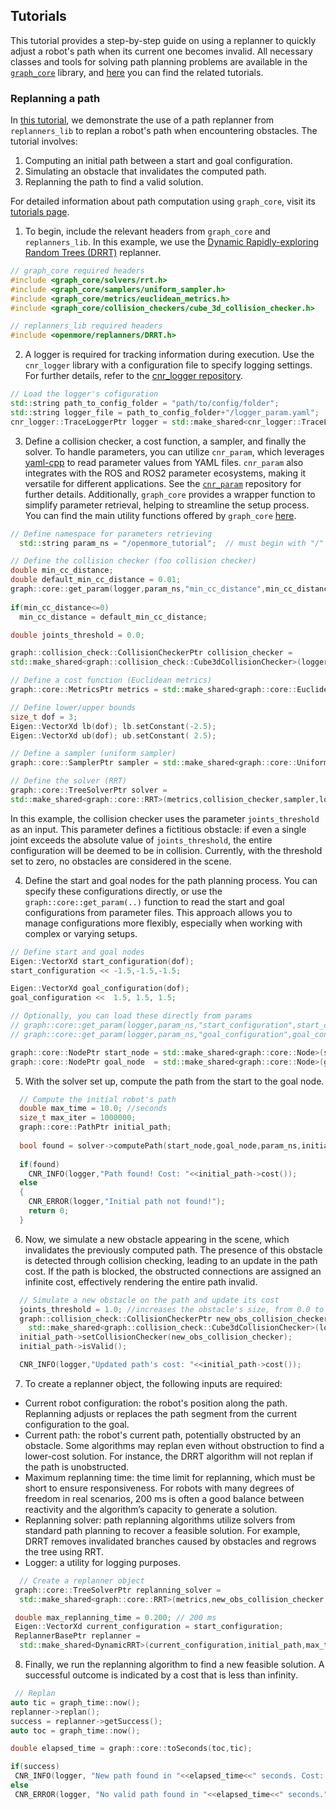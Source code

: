 ## Tutorials
This tutorial provides a step-by-step guide on using a replanner to quickly adjust a robot's path when its current one becomes invalid. All necessary classes and tools for solving path planning problems are available in the [`graph_core`](https://github.com/JRL-CARI-CNR-UNIBS/graph_core) library, and [here](https://github.com/JRL-CARI-CNR-UNIBS/graph_core/blob/master/docs/tutorial/tutorial_intro.md) you can find the related tutorials.

### Replanning a path
In [this tutorial](https://github.com/JRL-CARI-CNR-UNIBS/replanners_lib/blob/master/documentation/tutorial/tutorial1.cpp), we demonstrate the use of a path replanner from `replanners_lib` to  replan a robot's path when encountering obstacles. The tutorial involves:

1. Computing an initial path between a start and goal configuration.
2. Simulating an obstacle that invalidates the computed path.
3. Replanning the path to find a valid solution.

For detailed information about path computation using `graph_core`, visit its [tutorials page](https://github.com/JRL-CARI-CNR-UNIBS/graph_core/blob/master/docs/tutorial/tutorial_intro.md).

1. To begin, include the relevant headers from `graph_core` and `replanners_lib`. In this example, we use the [Dynamic Rapidly-exploring Random Trees (DRRT)](https://ieeexplore.ieee.org/document/1641879) replanner.

```cpp
// graph_core required headers
#include <graph_core/solvers/rrt.h>
#include <graph_core/samplers/uniform_sampler.h>
#include <graph_core/metrics/euclidean_metrics.h>
#include <graph_core/collision_checkers/cube_3d_collision_checker.h>

// replanners_lib required headers
#include <openmore/replanners/DRRT.h>
```

2. A logger is required for tracking information during execution. Use the `cnr_logger` library with a configuration file to specify logging settings. For further details, refer to the [cnr_logger repository](https://github.com/CNR-STIIMA-IRAS/cnr_logger).
```cpp
// Load the logger's cofiguration
std::string path_to_config_folder = "path/to/config/folder";
std::string logger_file = path_to_config_folder+"/logger_param.yaml";
cnr_logger::TraceLoggerPtr logger = std::make_shared<cnr_logger::TraceLogger>("openmore_tutorial_loggers",logger_file);
```

3. Define a collision checker, a cost function, a sampler, and finally the solver.
To handle parameters, you can utilize `cnr_param`, which leverages [yaml-cpp](https://github.com/jbeder/yaml-cpp) to read parameter values from YAML files. `cnr_param` also integrates with the ROS and ROS2 parameter ecosystems, making it versatile for different applications. See the [`cnr_param`](https://github.com/CNR-STIIMA-IRAS/cnr_param) repository for further details. Additionally, `graph_core` provides a wrapper function to simplify parameter retrieval, helping to streamline the setup process. You can find the main utility functions offered by `graph_core` [here](https://github.com/JRL-CARI-CNR-UNIBS/graph_core/blob/master/graph_core/include/graph_core/util.h).

```cpp
// Define namespace for parameters retrieving
  std::string param_ns = "/openmore_tutorial";  // must begin with "/"

// Define the collision checker (foo collision checker)
double min_cc_distance;
double default_min_cc_distance = 0.01;
graph::core::get_param(logger,param_ns,"min_cc_distance",min_cc_distance,min_cc_distance); //wrapper to cnr_param functions
  
if(min_cc_distance<=0)
  min_cc_distance = default_min_cc_distance;

double joints_threshold = 0.0;

graph::collision_check::CollisionCheckerPtr collision_checker = 
std::make_shared<graph::collision_check::Cube3dCollisionChecker>(logger,joints_threshold,min_cc_distance);

// Define a cost function (Euclidean metrics)
graph::core::MetricsPtr metrics = std::make_shared<graph::core::EuclideanMetrics>(logger);

// Define lower/upper bounds
size_t dof = 3; 
Eigen::VectorXd lb(dof); lb.setConstant(-2.5);
Eigen::VectorXd ub(dof); ub.setConstant( 2.5);

// Define a sampler (uniform sampler)
graph::core::SamplerPtr sampler = std::make_shared<graph::core::UniformSampler>(lb,ub,logger);

// Define the solver (RRT)
graph::core::TreeSolverPtr solver =
std::make_shared<graph::core::RRT>(metrics,collision_checker,sampler,logger);
```
In this example, the collision checker uses the parameter `joints_threshold` as an input. This parameter defines a fictitious obstacle: if even a single joint exceeds the absolute value of `joints_threshold`, the entire configuration will be deemed to be in collision. Currently, with the threshold set to zero, no obstacles are considered in the scene.

4. Define the start and goal nodes for the path planning process. You can specify these configurations directly, or use the `graph::core::get_param(..)` function to read the start and goal configurations from parameter files. This approach allows you to manage configurations more flexibly, especially when working with complex or varying setups.

```cpp
// Define start and goal nodes
Eigen::VectorXd start_configuration(dof);
start_configuration << -1.5,-1.5,-1.5;

Eigen::VectorXd goal_configuration(dof);
goal_configuration <<  1.5, 1.5, 1.5;

// Optionally, you can load these directly from params
// graph::core::get_param(logger,param_ns,"start_configuration",start_configuration);
// graph::core::get_param(logger,param_ns,"goal_configuration",goal_configuration)

graph::core::NodePtr start_node = std::make_shared<graph::core::Node>(start_configuration,logger);
graph::core::NodePtr goal_node  = std::make_shared<graph::core::Node>(goal_configuration, logger);
```

5. With the solver set up, compute the path from the start to the goal node.

```cpp
  // Compute the initial robot's path
  double max_time = 10.0; //seconds
  size_t max_iter = 1000000;
  graph::core::PathPtr initial_path;
  
  bool found = solver->computePath(start_node,goal_node,param_ns,initial_path,max_time,max_iter);
  
  if(found)
    CNR_INFO(logger,"Path found! Cost: "<<initial_path->cost());
  else
  {
    CNR_ERROR(logger,"Initial path not found!");
    return 0;
  }
```

6. Now, we simulate a new obstacle appearing in the scene, which invalidates the previously computed path.
 The presence of this obstacle is detected through collision checking, leading to an update in the path cost.
  If the path is blocked, the obstructed connections are assigned an infinite cost, effectively rendering the entire path invalid.

```cpp
  // Simulate a new obstacle on the path and update its cost
  joints_threshold = 1.0; //increases the obstacle's size, from 0.0 to 1.0 on each robot's joint
  graph::collision_check::CollisionCheckerPtr new_obs_collision_checker = 
    std::make_shared<graph::collision_check::Cube3dCollisionChecker>(logger,joints_threshold,min_cc_distance);
  initial_path->setCollisionChecker(new_obs_collision_checker);
  initial_path->isValid();

  CNR_INFO(logger,"Updated path's cost: "<<initial_path->cost());
```
7. To create a replanner object, the following inputs are required:
- Current robot configuration: the robot's position along the path. Replanning adjusts or replaces the path segment from the current configuration to the goal.
- Current path: the robot's current path, potentially obstructed by an obstacle. Some algorithms may replan even without obstruction to find a lower-cost solution. For instance, the DRRT algorithm will not replan if the path is unobstructed.
- Maximum replanning time: the time limit for replanning, which must be short to ensure responsiveness. For robots with many degrees of freedom in real scenarios, 200 ms is often a good balance between reactivity and the algorithm’s capacity to generate a solution.
- Replanning solver: path replanning algorithms utilize solvers from standard path planning to recover a feasible solution. For example, DRRT removes invalidated branches caused by obstacles and regrows the tree using RRT.
- Logger: a utility for logging purposes.
 ```cpp
   // Create a replanner object
  graph::core::TreeSolverPtr replanning_solver =
   std::make_shared<graph::core::RRT>(metrics,new_obs_collision_checker,sampler,logger);

  double max_replanning_time = 0.200; // 200 ms
  Eigen::VectorXd current_configuration = start_configuration;
  ReplannerBasePtr replanner =
   std::make_shared<DynamicRRT>(current_configuration,initial_path,max_time,replanning_solver,logger);
 ```
8. Finally, we run the replanning algorithm to find a new feasible solution.
 A successful outcome is indicated by a cost that is less than infinity.
 ```cpp
  // Replan
auto tic = graph_time::now();
replanner->replan();
success = replanner->getSuccess();
auto toc = graph_time::now();

double elapsed_time = graph::core::toSeconds(toc,tic);

if(success)
  CNR_INFO(logger, "New path found in "<<elapsed_time<<" seconds. Cost: "<<replanner->getReplannedPath()->cost());
else
  CNR_ERROR(logger, "No valid path found in "<<elapsed_time<<" seconds.");
```